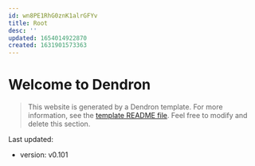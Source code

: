 ```yaml
---
id: wn8PE1RhG0znK1alrGFYv
title: Root
desc: ''
updated: 1654014922870
created: 1631901573363
---
```

# Welcome to Dendron

> This website is generated by a Dendron template. For more information, see the [template README file](https://github.com/dendronhq/template.publish.github-action/). Feel free to modify and delete this section.


Last updated: 
- version: v0.101

